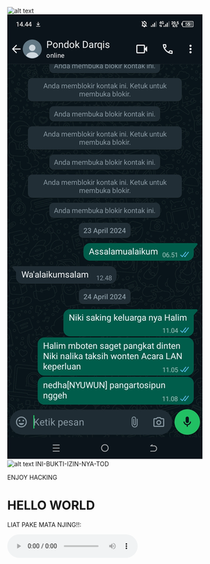 ![alt text]()
![alt text](https://github.com/BOGpln/INI-BUKTI-IZIN-NYA-TOD-/blob/main/Screenshot_20240504-144454.jpg)
![alt text](https://github.com/BOGpln/INI-BUKTI-IZIN-NYA-TOD-/commit/4da26b8af1bbb362ba7aff85effe538c520f32a0.jpg)
INI-BUKTI-IZIN-NYA-TOD
<html lang="en">
<head>
  <meta charset="UTF-8">
  ENJOY HACKING 
</head>
<body>
  <h1>HELLO WORLD</h1>
  <p>LIAT PAKE MATA NJING!!:</p>
  <audio controls>
  <audio src="https://github.com/BOGpln/INI-BUKTI-IZIN-NYA-TOD-/blob/main/Alan%20Walker%20Alone%20Lyrics.mp3" type="audio/mp3"
<html>
<head></head>
